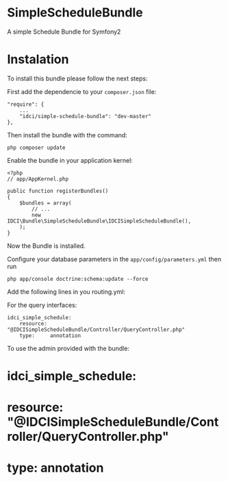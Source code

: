 SimpleScheduleBundle
====================

A simple Schedule Bundle for Symfony2


Instalation
===========

To install this bundle please follow the next steps:

First add the dependencie to your `composer.json` file:

    "require": {
        ...
        "idci/simple-schedule-bundle": "dev-master"
    },

Then install the bundle with the command:

    php composer update

Enable the bundle in your application kernel:

    <?php
    // app/AppKernel.php

    public function registerBundles()
    {
        $bundles = array(
            // ...
            new IDCI\Bundle\SimpleScheduleBundle\IDCISimpleScheduleBundle(),
        );
    }

Now the Bundle is installed.

Configure your database parameters in the `app/config/parameters.yml` then run

    php app/console doctrine:schema:update --force

Add the following lines in you routing.yml:

For the query interfaces:

    idci_simple_schedule:
        resource: "@IDCISimpleScheduleBundle/Controller/QueryController.php"
        type:     annotation

To use the admin provided with the bundle:

#    idci_simple_schedule:
#        resource: "@IDCISimpleScheduleBundle/Controller/QueryController.php"
#        type:     annotation
